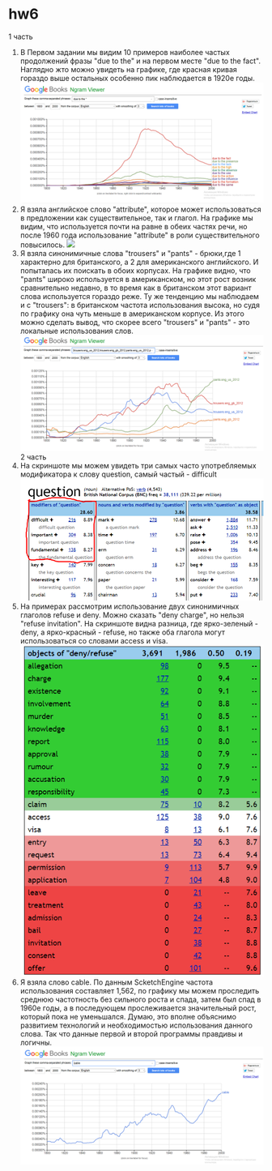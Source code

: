 # hw6
1 часть
1. В Первом задании мы видим 10 примеров наиболее частых продолжений фразы "due to the" и на первом месте "due to the fact". Наглядно жто можно увидеть на графике, где красная кривая гораздо выше остальных особенно пик наблюдается в 1920е годы.
![](https://github.com/valyasalnikova/hw6/blob/master/%D0%A1%D0%BD%D0%B8%D0%BC%D0%BE%D0%BA.PNG?raw=true)
2. Я взяла английское слово "attribute", которое может использоваться в предложении как существительное, так и глагол. На графике мы видим, что используется почти на равне в обеих частях речи, но после 1960 года использование "attribute" в роли существительного повысилось.
![](https://github.com/valyasalnikova/hw6/blob/master/%E2%84%962.PNG?raw=true)
3. Я взяла синонимичные слова "trousers" и "pants" - брюки,где 1 характерно для британского, а 2 для американского английского. И попыталась их поискать в обоих корпусах. На графике видно, что "pants" широко используется в американском, но этот рост возник сравнительно недавно, в то время как в британском этот вариант слова используется гораздо реже. Ту же тенденцию мы наблюдаем и с "trousers": в британском частота использования высока, но судя по графику она чуть меньше в американском корпусе. Из этого можно сделать вывод, что скорее всего "trousers" и "pants" - это локальные использования слов.
![](https://github.com/valyasalnikova/hw6/blob/master/%D0%A1%D0%BD%D0%B8%D0%BC%D0%BE%D0%BA%20%E2%84%963.PNG?raw=true)
2 часть
4. На скриншоте мы можем увидеть три самых часто употребляемых модификатора к слову question, самый частый - difficult
![](https://github.com/valyasalnikova/hw6/blob/master/Opera%20%D0%A1%D0%BD%D0%B8%D0%BC%D0%BE%D0%BA_2018-04-07_165737_the.sketchengine.co.uk.png?raw=true)
5. На примерах рассмотрим использование двух синонимичных глаголов refuse и deny. Можно сказать "deny charge", но нельзя "refuse invitation". На скриншоте видна разница, где ярко-зеленый - deny, а ярко-красный - refuse, но также оба глагола могут использоваться со словами access и visa.
![](https://github.com/valyasalnikova/hw6/blob/master/deny,%20refuse.png?raw=true)
6. Я взяла слово cable. По данным ScketchEngine частота использования составляет 1,562, по графику мы можем проследить среднюю частотность без сильного роста и спада, затем был спад в 1960е годы, а в последующем прослеживается значительный рост, который пока не уменьшался. Думаю, это вполне объяснимо развитием технологий и необходимостью использования данного слова. Так что данные первой и второй программы правдивы и логичны. 
![](https://github.com/valyasalnikova/hw6/blob/master/cable.PNG?raw=true)
